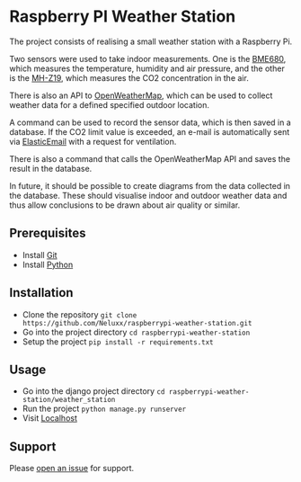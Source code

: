 # Raspberry PI Weather Station

The project consists of realising a small weather station with a Raspberry Pi.

Two sensors were used to take indoor measurements. One is the [BME680](https://www.berrybase.ch/bme680-breakout-board-4in1-sensor-fuer-temperatur-luftfeuchtigkeit-luftdruck-und-luftguete), which measures the temperature, humidity and air pressure, and the other is the [MH-Z19](https://www.berrybase.ch/mh-z19c-infrarot-co2-sensor-pinleiste), which measures the CO2 concentration in the air.

There is also an API to [OpenWeatherMap](https://openweathermap.org/), which can be used to collect weather data for a defined specified outdoor location.

A command can be used to record the sensor data, which is then saved in a database. If the CO2 limit value is exceeded, an e-mail is automatically sent via [ElasticEmail](https://elasticemail.com/) with a request for ventilation.

There is also a command that calls the OpenWeatherMap API and saves the result in the database.

In future, it should be possible to create diagrams from the data collected in the database. These should visualise indoor and outdoor weather data and thus allow conclusions to be drawn about air quality or similar.

## Prerequisites

- Install [Git](https://git-scm.com/downloads)
- Install [Python](https://www.python.org/downloads/)

## Installation

- Clone the repository `git clone https://github.com/Neluxx/raspberrypi-weather-station.git`
- Go into the project directory `cd raspberrypi-weather-station`
- Setup the project `pip install -r requirements.txt`

## Usage

- Go into the django project directory `cd raspberrypi-weather-station/weather_station`
- Run the project `python manage.py runserver`
- Visit [Localhost](http://127.0.0.1:8000/)

## Support

Please [open an issue](https://github.com/Neluxx/raspberrypi-weather-station/issues/new) for support.
